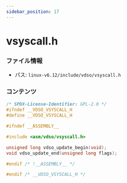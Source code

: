 ```yaml
---
sidebar_position: 17
---
```

# vsyscall.h

### ファイル情報

- パス: `linux-v6.12/include/vdso/vsyscall.h`

### コンテンツ

```h
/* SPDX-License-Identifier: GPL-2.0 */
#ifndef __VDSO_VSYSCALL_H
#define __VDSO_VSYSCALL_H

#ifndef __ASSEMBLY__

#include <asm/vdso/vsyscall.h>

unsigned long vdso_update_begin(void);
void vdso_update_end(unsigned long flags);

#endif /* !__ASSEMBLY__ */

#endif /* __VDSO_VSYSCALL_H */

```
